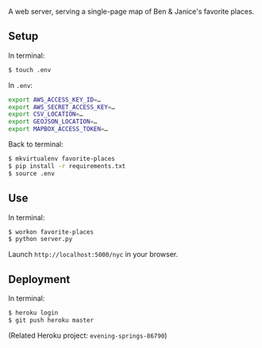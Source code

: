 A web server, serving a single-page map of Ben & Janice's favorite places.

## Setup

In terminal:

```bash
$ touch .env
```

In `.env`:

```bash
export AWS_ACCESS_KEY_ID=…
export AWS_SECRET_ACCESS_KEY=…
export CSV_LOCATION=…
export GEOJSON_LOCATION=…
export MAPBOX_ACCESS_TOKEN=…
```

Back to terminal:

```bash
$ mkvirtualenv favorite-places
$ pip install -r requirements.txt
$ source .env
```

## Use

In terminal:

```bash
$ workon favorite-places
$ python server.py
```

Launch `http://localhost:5000/nyc` in your browser.

## Deployment

In terminal:

```bash
$ heroku login
$ git push heroku master
```

(Related Heroku project: `evening-springs-86790`)
